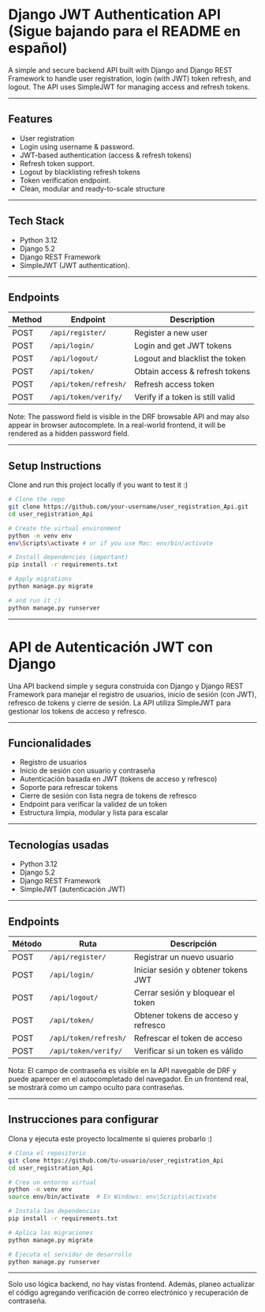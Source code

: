 
# Django JWT Authentication API (Sigue bajando para el README en español)

A simple and secure backend API built with Django and Django REST Framework to handle user registration, login (with JWT) token refresh, and logout. The API uses SimpleJWT for managing access and refresh tokens.

---

## Features

- User registration
- Login using username & password.
- JWT-based authentication (access & refresh tokens)
- Refresh token support.
- Logout by blacklisting refresh tokens
- Token verification endpoint.
- Clean, modular and ready-to-scale structure

---

## Tech Stack

- Python 3.12
- Django 5.2
- Django REST Framework
- SimpleJWT (JWT authentication).

---

## Endpoints

| Method | Endpoint              | Description                         |
|--------|-----------------------|-----------------------------------|
| POST   | `/api/register/`      | Register a new user                |
| POST   | `/api/login/`         | Login and get JWT tokens           |
| POST   | `/api/logout/`        | Logout and blacklist the token     |
| POST   | `/api/token/`         | Obtain access & refresh tokens     |
| POST   | `/api/token/refresh/` | Refresh access token               |
| POST   | `/api/token/verify/`  | Verify if a token is still valid   |

Note: The password field is visible in the DRF browsable API and may also appear in browser autocomplete. In a real-world frontend, it will be rendered as a hidden password field.

---

## Setup Instructions 

Clone and run this project locally if you want to test it :)

```bash
# Clone the repo
git clone https://github.com/your-username/user_registration_Api.git
cd user_registration_Api

# Create the virtual environment
python -m venv env
env\Scripts\activate # or if you use Mac: env/bin/activate 

# Install dependencies (important)
pip install -r requirements.txt

# Apply migrations
python manage.py migrate

# and run it ;)
python manage.py runserver
````

---

# API de Autenticación JWT con Django

Una API backend simple y segura construida con Django y Django REST Framework para manejar el registro de usuarios, inicio de sesión (con JWT), refresco de tokens y cierre de sesión. La API utiliza SimpleJWT para gestionar los tokens de acceso y refresco.

---

## Funcionalidades

* Registro de usuarios
* Inicio de sesión con usuario y contraseña
* Autenticación basada en JWT (tokens de acceso y refresco)
* Soporte para refrescar tokens
* Cierre de sesión con lista negra de tokens de refresco
* Endpoint para verificar la validez de un token
* Estructura limpia, modular y lista para escalar

---

## Tecnologías usadas

* Python 3.12
* Django 5.2
* Django REST Framework
* SimpleJWT (autenticación JWT)

---

## Endpoints

| Método | Ruta                  | Descripción                         |
| ------ | --------------------- | ----------------------------------- |
| POST   | `/api/register/`      | Registrar un nuevo usuario          |
| POST   | `/api/login/`         | Iniciar sesión y obtener tokens JWT |
| POST   | `/api/logout/`        | Cerrar sesión y bloquear el token   |
| POST   | `/api/token/`         | Obtener tokens de acceso y refresco |
| POST   | `/api/token/refresh/` | Refrescar el token de acceso        |
| POST   | `/api/token/verify/`  | Verificar si un token es válido     |

Nota: El campo de contraseña es visible en la API navegable de DRF y puede aparecer en el autocompletado del navegador. En un frontend real, se mostrará como un campo oculto para contraseñas.

---

## Instrucciones para configurar

Clona y ejecuta este proyecto localmente si quieres probarlo :)

```bash
# Clona el repositorio
git clone https://github.com/tu-usuario/user_registration_Api
cd user_registration_Api

# Crea un entorno virtual
python -m venv env
source env/bin/activate  # En Windows: env\Scripts\activate

# Instala las dependencias
pip install -r requirements.txt

# Aplica las migraciones
python manage.py migrate

# Ejecuta el servidor de desarrollo
python manage.py runserver
```

---

Solo uso lógica backend, no hay vistas frontend. Además, planeo actualizar el código agregando verificación de correo electrónico y recuperación de contraseña.

```


```


